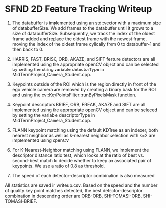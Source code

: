 # SFND 2D Feature Tracking Writeup

1. The databuffer is implemented using an std::vector with a maximum size of databufferSize. 
We add frames to the databuffer until it grows to a size of databufferSize. Subsequently, 
we track the index of the oldest frame added and replace the oldest frame with the newest frame,
moving the index of the oldest frame cylically from 0 to databuffer-1 and then back to 0.

2. HARRIS, FAST, BRISK, ORB, AKAZE, and SIFT feature detectors are all implemented using the 
appropriate openCV object and can be 
selected by setting the string variable detectorType in MidTermProject_Camera_Student.cpp.

3. Keypoints outside of the ROI which is the region directly in front of the ego vehicle camera
are removed by creating a binary bask for the ROI and using the cv::KeyPointsFilter::runByPixelsMask function.

4. Keypoint descriptors BRIEF, ORB, FREAK, AKAZE and SIFT are all implemented using the appropriate
openCV object and can be seleced by setting the variable descriptorType in MidTermProject_Camera_Student.cpp.

5. FLANN keypoint matching using the default KDTree as an indexer, both nearest neighbor as well as k-nearest neighbor selection
with k=2 are implemented using openCV

6. For K-Nearest-Neighbor matching using FLANN, we implement the descriptor distance ratio test, 
which looks at the ratio of best vs. second-best match to decide whether to keep an associated pair of keypoints.
We use a ratio of 0.8 as threshold.

7. The speed of each detector-descriptor combination is also measured

All statistics are saved in writeup.csv. Based on the speed and the number of quality key point matches detected, the best detector-descriptor combination in descending order are ORB-ORB, SHI-TOMASI-ORB, SHI-TOMASI-BRIEF.